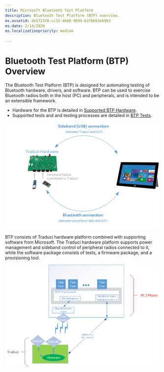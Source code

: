 ```yaml
---
title: Microsoft Bluetooth Test Platform
description: Bluetooth Test Platform (BTP) overview.
ms.assetid: de5723f8-cc32-4660-9694-63f6603e6983
ms.date: 2/14/2020
ms.localizationpriority: medium

---
```


# Bluetooth Test Platform (BTP) Overview

The Bluetooth Test Platform (BTP) is designed for automating testing of Bluetooth hardware, drivers, and software. BTP can be used to exercise Bluetooth radios both in the host (PC) and peripherals, and is intended to be an extensible framework.

- Hardware for the BTP is detailed in [Supported BTP Hardware](testing-BTP-hw.md).
- Supported tests and and testing processes are detailed in [BTP Tests](testing-BTP-Tests.md).

![Test Overview - Hardware View](images/btp-hwOverview.png)

 BTP consists of Traduci hardware platform combined with supporting software from Microsoft. The Traduci hardware platform supports power management and sideband control of peripheral radios connected to it, while the software package consists of tests, a firmware package, and a provisioning tool.

![Test Overview - Software View](images/btp-swOverview.png)
